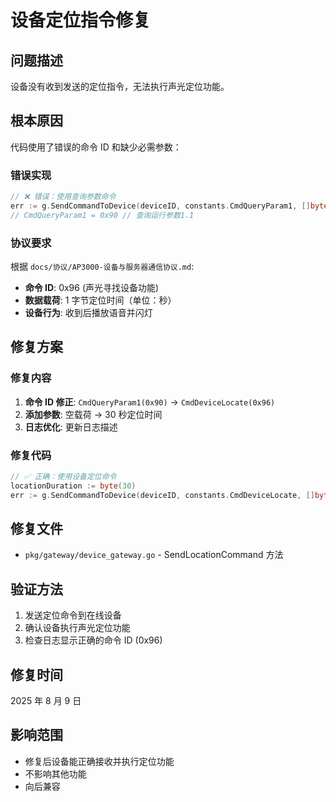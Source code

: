 # 设备定位指令修复

## 问题描述

设备没有收到发送的定位指令，无法执行声光定位功能。

## 根本原因

代码使用了错误的命令 ID 和缺少必需参数：

### 错误实现

```go
// ❌ 错误：使用查询参数命令
err := g.SendCommandToDevice(deviceID, constants.CmdQueryParam1, []byte{})
// CmdQueryParam1 = 0x90 // 查询运行参数1.1
```

### 协议要求

根据 `docs/协议/AP3000-设备与服务器通信协议.md`:

- **命令 ID**: 0x96 (声光寻找设备功能)
- **数据载荷**: 1 字节定位时间（单位：秒）
- **设备行为**: 收到后播放语音并闪灯

## 修复方案

### 修复内容

1. **命令 ID 修正**: `CmdQueryParam1(0x90)` → `CmdDeviceLocate(0x96)`
2. **添加参数**: 空载荷 → 30 秒定位时间
3. **日志优化**: 更新日志描述

### 修复代码

```go
// ✅ 正确：使用设备定位命令
locationDuration := byte(30)
err := g.SendCommandToDevice(deviceID, constants.CmdDeviceLocate, []byte{locationDuration})
```

## 修复文件

- `pkg/gateway/device_gateway.go` - SendLocationCommand 方法

## 验证方法

1. 发送定位命令到在线设备
2. 确认设备执行声光定位功能
3. 检查日志显示正确的命令 ID (0x96)

## 修复时间

2025 年 8 月 9 日

## 影响范围

- 修复后设备能正确接收并执行定位功能
- 不影响其他功能
- 向后兼容
